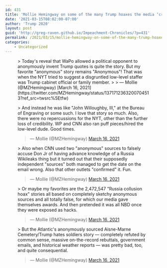 ```yaml
---
id: 431
title: 'Mollie Hemingway on some of the many Trump hoaxes the media ‘created’'
date: '2021-03-15T08:02:00-07:00'
author: 'Trump 2020'
layout: post
guid: 'http://greg-raven.github.io/Impeachment-Chronicles/?p=431'
permalink: /2021/03/15/mollie-hemingway-on-some-of-the-many-trump-hoaxes-the-media-created/
categories:
    - Uncategorized
---
```


<figure class="wp-block-embed is-type-rich is-provider-twitter wp-block-embed-twitter"><div class="wp-block-embed__wrapper">> Today's reveal that WaPo allowed a political opponent to anonymously invent Trump quotes is quite the story. But my favorite "anonymous" story remains "Anonymous"! That was when the NYT tried to suggest a disgruntled low-level staffer was Trump cabinet official or family member.
> 
> — Mollie (@MZHemingway) [March 16, 2021](https://twitter.com/MZHemingway/status/1371712363200704513?ref_src=twsrc%5Etfw)

<script async="" charset="utf-8" src="https://platform.twitter.com/widgets.js"></script></div></figure><figure class="wp-block-embed is-type-rich is-provider-twitter wp-block-embed-twitter"><div class="wp-block-embed__wrapper">> And instead he was like "John Willoughby, III," at the Bureau of Engraving or some such. I love that story so much. Also, there were no repercussions for the NYT, other than the further loss of credibility. WP and CNN also ran puff pieces/hired the low-level dude. Good times.
> 
> — Mollie (@MZHemingway) [March 16, 2021](https://twitter.com/MZHemingway/status/1371713267534598144?ref_src=twsrc%5Etfw)

<script async="" charset="utf-8" src="https://platform.twitter.com/widgets.js"></script></div></figure><figure class="wp-block-embed is-type-rich is-provider-twitter wp-block-embed-twitter"><div class="wp-block-embed__wrapper">> Also when CNN used two "anonymous" sources to falsely accuse Don Jr of having advance knowledge of a Russia Wikileaks thing but it turned out that their supposedly independent "sources" both managed to get the date on the email wrong. Also that other outlets "confirmed" it. Fun.
> 
> — Mollie (@MZHemingway) [March 16, 2021](https://twitter.com/MZHemingway/status/1371714208946139140?ref_src=twsrc%5Etfw)

<script async="" charset="utf-8" src="https://platform.twitter.com/widgets.js"></script></div></figure><figure class="wp-block-embed is-type-rich is-provider-twitter wp-block-embed-twitter"><div class="wp-block-embed__wrapper">> Or maybe my favorites are the 2,472,547 "Russia collusion hoax" stories all based on completely sketchy anonymous sources and all totally false, for which our media gave themselves awards. And then pretended it was all NBD once they were exposed as hacks.
> 
> — Mollie (@MZHemingway) [March 16, 2021](https://twitter.com/MZHemingway/status/1371714627080441857?ref_src=twsrc%5Etfw)

<script async="" charset="utf-8" src="https://platform.twitter.com/widgets.js"></script></div></figure><figure class="wp-block-embed is-type-rich is-provider-twitter wp-block-embed-twitter"><div class="wp-block-embed__wrapper">> But the Atlantic's anonymously sourced Aisne-Marne Cemetery/Trump hates soldiers story — completely refuted by common sense, massive on-the-record rebuttals, government emails, and historical weather reports — was pretty bad, too, and quite consequential.
> 
> — Mollie (@MZHemingway) [March 16, 2021](https://twitter.com/MZHemingway/status/1371715295568654337?ref_src=twsrc%5Etfw)

<script async="" charset="utf-8" src="https://platform.twitter.com/widgets.js"></script></div></figure>